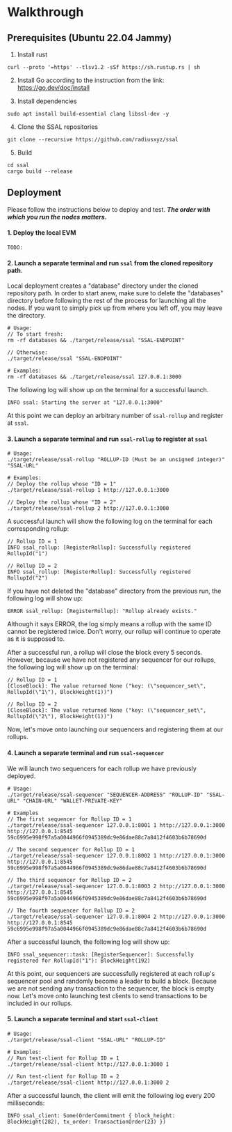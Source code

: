# Walkthrough

## Prerequisites (Ubuntu 22.04 Jammy)
1. Install rust
```
curl --proto '=https' --tlsv1.2 -sSf https://sh.rustup.rs | sh
```
2. Install Go according to the instruction from the link: https://go.dev/doc/install

3. Install dependencies
```
sudo apt install build-essential clang libssl-dev -y
```

4. Clone the SSAL repositories
```
git clone --recursive https://github.com/radiusxyz/ssal
```

5. Build
```
cd ssal
cargo build --release
```

## Deployment
Please follow the instructions below to deploy and test. ***The order with which you run the nodes matters.***

#### 1. Deploy the local EVM
```
TODO:
```

#### 2. Launch a separate terminal and run `ssal` from the cloned repository path.
Local deployment creates a "database" directory under the cloned repository path. In order to start anew, make sure to delete the "databases" directory before following the rest of the process for launching all the nodes. If you want to simply pick up from where you left off, you may leave the directory.
```
# Usage:
// To start fresh:
rm -rf databases && ./target/release/ssal "SSAL-ENDPOINT"

// Otherwise:
./target/release/ssal "SSAL-ENDPOINT"

# Examples:
rm -rf databases && ./target/release/ssal 127.0.0.1:3000
```
The following log will show up on the terminal for a successful launch.
```
INFO ssal: Starting the server at "127.0.0.1:3000"
```
At this point we can deploy an arbitrary number of `ssal-rollup` and register at `ssal`.

#### 3. Launch a separate terminal and run `ssal-rollup` to register at `ssal`
```
# Usage:
./target/release/ssal-rollup "ROLLUP-ID (Must be an unsigned integer)" "SSAL-URL"

# Examples:
// Deploy the rollup whose "ID = 1"
./target/release/ssal-rollup 1 http://127.0.0.1:3000

// Deploy the rollup whose "ID = 2"
./target/release/ssal-rollup 2 http://127.0.0.1:3000
```

A successful launch will show the following log on the terminal for each corresponding rollup:
```
// Rollup ID = 1
INFO ssal_rollup: [RegisterRollup]: Successfully registered RollupId("1")

// Rollup ID = 2
INFO ssal_rollup: [RegisterRollup]: Successfully registered RollupId("2")
```

If you have not deleted the "database" directory from the previous run, the following log will show up:
```
ERROR ssal_rollup: [RegisterRollup]: "Rollup already exists."
```
Although it says ERROR, the log simply means a rollup with the same ID cannot be registered twice. Don't worry, our rollup will continue to operate as it is supposed to.

After a successful run, a rollup will close the block every 5 seconds. However, because we have not registered any sequencer for our rollups, the following log will show up on the terminal:
```
// Rollup ID = 1
[CloseBlock]: The value returned None ("key: (\"sequencer_set\", RollupId(\"1\"), BlockHeight(1))")

// Rollup ID = 2
[CloseBlock]: The value returned None ("key: (\"sequencer_set\", RollupId(\"2\"), BlockHeight(1))")
```

Now, let's move onto launching our sequencers and registering them at our rollups.

#### 4. Launch a separate terminal and run `ssal-sequencer` 
We will launch two sequencers for each rollup we have previously deployed.
```
# Usage:
./target/release/ssal-sequencer "SEQUENCER-ADDRESS" "ROLLUP-ID" "SSAL-URL" "CHAIN-URL" "WALLET-PRIVATE-KEY"

# Examples
// The first sequencer for Rollup ID = 1
./target/release/ssal-sequencer 127.0.0.1:8001 1 http://127.0.0.1:3000 http://127.0.0.1:8545 59c6995e998f97a5a0044966f0945389dc9e86dae88c7a8412f4603b6b78690d

// The second sequencer for Rollup ID = 1
./target/release/ssal-sequencer 127.0.0.1:8002 1 http://127.0.0.1:3000 http://127.0.0.1:8545 59c6995e998f97a5a0044966f0945389dc9e86dae88c7a8412f4603b6b78690d

// The third sequencer for Rollup ID = 2
./target/release/ssal-sequencer 127.0.0.1:8003 2 http://127.0.0.1:3000 http://127.0.0.1:8545 59c6995e998f97a5a0044966f0945389dc9e86dae88c7a8412f4603b6b78690d

// The fourth sequencer for Rollup ID = 2
./target/release/ssal-sequencer 127.0.0.1:8004 2 http://127.0.0.1:3000 http://127.0.0.1:8545 59c6995e998f97a5a0044966f0945389dc9e86dae88c7a8412f4603b6b78690d
```

After a successful launch, the following log will show up:
```
INFO ssal_sequencer::task: [RegisterSequencer]: Successfully registered for RollupId("1"): BlockHeight(192)
```

At this point, our sequencers are successfully registered at each rollup's sequencer pool and randomly become a leader to build a block. Because we are not sending any transaction to the sequencer, the block is empty now. Let's move onto launching test clients to send transactions to be included in our rollups.

#### 5. Launch a separate terminal and start `ssal-client`
```
# Usage:
./target/release/ssal-client "SSAL-URL" "ROLLUP-ID"

# Examples:
// Run test-client for Rollup ID = 1
./target/release/ssal-client http://127.0.0.1:3000 1

// Run test-client for Rollup ID = 2
./target/release/ssal-client http://127.0.0.1:3000 2
```

After a successful launch, the client will emit the following log every 200 milliseconds:
```
INFO ssal_client: Some(OrderCommitment { block_height: BlockHeight(282), tx_order: TransactionOrder(23) })
```